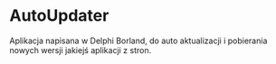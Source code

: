 # AutoUpdater
Aplikacja napisana w Delphi Borland, do auto aktualizacji i pobierania nowych wersji jakiejś aplikacji z stron.
